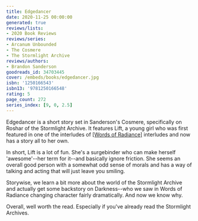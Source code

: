 ```yaml
---
title: Edgedancer
date: 2020-11-25 00:00:00
generated: true
reviews/lists:
- 2020 Book Reviews
reviews/series:
- Arcanum Unbounded
- The Cosmere
- The Stormlight Archive
reviews/authors:
- Brandon Sanderson
goodreads_id: 34703445
cover: /embeds/books/edgedancer.jpg
isbn: '1250166543'
isbn13: '9781250166548'
rating: 5
page_count: 272
series_index: [9, 0, 2.5]
---
```

Edgedancer is a short story set in Sanderson's Cosmere, specifically on Roshar of the Stormlight Archive. It features Lift, a young girl who was first featured in one of the interludes of [[Words of Radiance]]() interludes and now has a story all to her own.  

In short, Lift is a lot of fun. She's a surgebinder who can make herself 'awesome'--her term for it--and basically ignore friction. She seems an overall good person with a somewhat odd sense of morals and has a way of talking and acting that will just leave you smiling.  

<!--more-->

Storywise, we learn a bit more about the world of the Stormlight Archive and actually get some backstory on Darkness--who we saw in Words of Radiance changing character fairly dramatically. And now we know why.  

Overall, well worth the read. Especially if you've already read the Stormlight Archives.